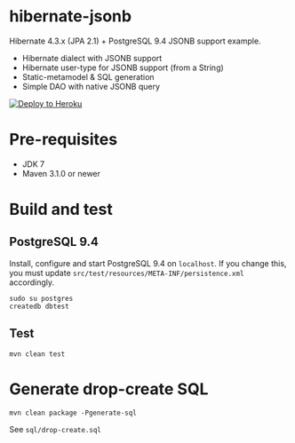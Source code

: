 hibernate-jsonb
======================

Hibernate 4.3.x (JPA 2.1) + PostgreSQL 9.4 JSONB support example.

* Hibernate dialect with JSONB support
* Hibernate user-type for JSONB support (from a String)
* Static-metamodel & SQL generation
* Simple DAO with native JSONB query

[![Deploy to Heroku](https://www.herokucdn.com/deploy/button.png)](https://heroku.com/deploy)

# Pre-requisites

* JDK 7
* Maven 3.1.0 or newer

# Build and test

## PostgreSQL 9.4

Install, configure and start PostgreSQL 9.4 on ```localhost```. If you change this, you must update ```src/test/resources/META-INF/persistence.xml``` accordingly.

```
sudo su postgres
createdb dbtest
```

## Test

```
mvn clean test
```

# Generate drop-create SQL

```
mvn clean package -Pgenerate-sql
```

See ```sql/drop-create.sql```
